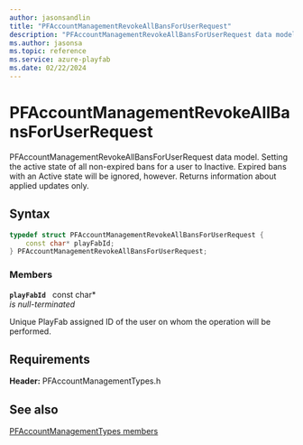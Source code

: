```yaml
---
author: jasonsandlin
title: "PFAccountManagementRevokeAllBansForUserRequest"
description: "PFAccountManagementRevokeAllBansForUserRequest data model. Setting the active state of all non-expired bans for a user to Inactive. Expired bans with an Active state will be ignored, however. Returns information about applied updates only."
ms.author: jasonsa
ms.topic: reference
ms.service: azure-playfab
ms.date: 02/22/2024
---
```


# PFAccountManagementRevokeAllBansForUserRequest  

PFAccountManagementRevokeAllBansForUserRequest data model. Setting the active state of all non-expired bans for a user to Inactive. Expired bans with an Active state will be ignored, however. Returns information about applied updates only.  

## Syntax  
  
```cpp
typedef struct PFAccountManagementRevokeAllBansForUserRequest {  
    const char* playFabId;  
} PFAccountManagementRevokeAllBansForUserRequest;  
```
  
### Members  
  
**`playFabId`** &nbsp; const char*  
*is null-terminated*  
  
Unique PlayFab assigned ID of the user on whom the operation will be performed.
  
  
## Requirements  
  
**Header:** PFAccountManagementTypes.h
  
## See also  
[PFAccountManagementTypes members](../pfaccountmanagementtypes_members.md)  

  
  
